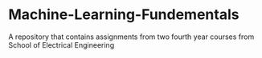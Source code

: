 # Machine-Learning-Fundementals
A repository that contains assignments from two fourth year courses from School of Electrical Engineering
